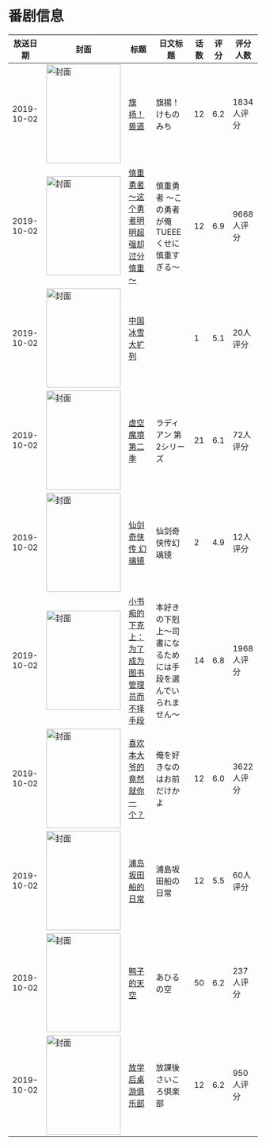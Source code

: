 # 番剧信息

|放送日期|封面|标题|日文标题|话数|评分|评分人数|
|---|---|---|---|---|---|---|
|2019-10-02|<img src="https://lain.bgm.tv/pic/cover/c/6b/24/272034_xWcCC.jpg" alt="封面" style="width:150px;height:200px;object-fit:cover;">|[旗扬！兽道](https://bangumi.tv/subject/272034)|旗揚！けものみち|12|6.2|1834人评分|
|2019-10-02|<img src="https://lain.bgm.tv/pic/cover/c/02/3c/266157_1FVwV.jpg" alt="封面" style="width:150px;height:200px;object-fit:cover;">|[慎重勇者 ～这个勇者明明超强却过分慎重～](https://bangumi.tv/subject/266157)|慎重勇者 ～この勇者が俺TUEEEくせに慎重すぎる～|12|6.9|9668人评分|
|2019-10-02|<img src="https://lain.bgm.tv/pic/cover/c/e9/1e/349035_g9eeq.jpg" alt="封面" style="width:150px;height:200px;object-fit:cover;">|[中国冰雪大扩列](https://bangumi.tv/subject/349035)||1|5.1|20人评分|
|2019-10-02|<img src="https://lain.bgm.tv/pic/cover/c/b9/f7/276051_LgzY9.jpg" alt="封面" style="width:150px;height:200px;object-fit:cover;">|[虚空魔境 第二季](https://bangumi.tv/subject/276051)|ラディアン 第2シリーズ|21|6.1|72人评分|
|2019-10-02|<img src="https://lain.bgm.tv/pic/cover/c/88/5a/185201_fQrqX.jpg" alt="封面" style="width:150px;height:200px;object-fit:cover;">|[仙剑奇侠传 幻璃镜](https://bangumi.tv/subject/185201)|仙剑奇侠传幻璃镜|2|4.9|12人评分|
|2019-10-02|<img src="https://lain.bgm.tv/pic/cover/c/93/3b/276788_YQ9Zv.jpg" alt="封面" style="width:150px;height:200px;object-fit:cover;">|[小书痴的下克上：为了成为图书管理员而不择手段](https://bangumi.tv/subject/276788)|本好きの下剋上～司書になるためには手段を選んでいられません～|14|6.8|1968人评分|
|2019-10-02|<img src="https://lain.bgm.tv/pic/cover/c/22/d7/262943_L1Vld.jpg" alt="封面" style="width:150px;height:200px;object-fit:cover;">|[喜欢本大爷的竟然就你一个？](https://bangumi.tv/subject/262943)|俺を好きなのはお前だけかよ|12|6.0|3622人评分|
|2019-10-02|<img src="https://lain.bgm.tv/pic/cover/c/ca/08/287615_GGpjd.jpg" alt="封面" style="width:150px;height:200px;object-fit:cover;">|[浦岛坂田船的日常](https://bangumi.tv/subject/287615)|浦島坂田船の日常|12|5.5|60人评分|
|2019-10-02|<img src="https://lain.bgm.tv/pic/cover/c/44/6d/239125_l6dSE.jpg" alt="封面" style="width:150px;height:200px;object-fit:cover;">|[鸭子的天空](https://bangumi.tv/subject/239125)|あひるの空|50|6.2|237人评分|
|2019-10-02|<img src="https://lain.bgm.tv/pic/cover/c/0c/90/259790_5y7OS.jpg" alt="封面" style="width:150px;height:200px;object-fit:cover;">|[放学后桌游俱乐部](https://bangumi.tv/subject/259790)|放課後さいころ倶楽部|12|6.2|950人评分|
